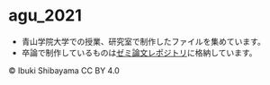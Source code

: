 # agu_2021
* 青山学院大学での授業、研究室で制作したファイルを集めています。
* 卒論で制作しているものは[ゼミ論文レポジトリ](https://github.com/furuhashilab/2021gsc_IbukiShibayama)に格納しています。

© Ibuki Shibayama CC BY 4.0

